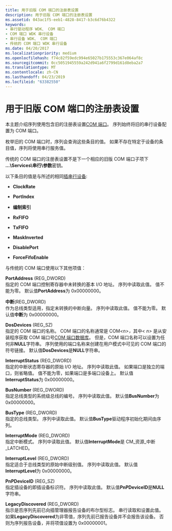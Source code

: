 ```yaml
---
title: 用于旧版 COM 端口的注册表设置
description: 用于旧版 COM 端口的注册表设置
ms.assetid: 043ac1f5-eeb1-4828-8417-b3c6d76b4322
keywords:
- 串行驱动程序 WDK、 COM 端口
- COM 端口 WDK 串行设备
- 串行设备 WDK、 COM 端口
- 传统的 COM 端口 WDK 串行设备
ms.date: 04/20/2017
ms.localizationpriority: medium
ms.openlocfilehash: f74c82f59edc994e65027b175553c367e064af8c
ms.sourcegitcommit: 0cc5051945559a242d941a6f2799d161d8eba2a7
ms.translationtype: MT
ms.contentlocale: zh-CN
ms.lasthandoff: 04/23/2019
ms.locfileid: "63382550"
---
```

# <a name="registry-settings-for-a-legacy-com-port"></a>用于旧版 COM 端口的注册表设置





本主题介绍序列使用包含旧的注册表设置[COM 端口](configuration-of-com-ports.md)。 序列始终将旧的串行设备配置为 COM 端口。

枚举旧的 COM 端口时，序列会查询这些条目的值。 如果不存在特定于设备的条目值，序列将使用串行服务值。

传统的 COM 端口的注册表设置不是下一个相应的旧版 COM 端口子项下 **...\\Services\\串行\\参数**密钥。

以下条目的值是与所述的相同[插串行设备](registry-settings-for-a-plug-and-play-serial-device.md):

-   **ClockRate**

-   **PortIndex**

-   **编制索引**

-   **RxFIFO**

-   **TxFIFO**

-   **MaskInverted**

-   **DisablePort**

-   **ForceFifoEnable**

与传统的 COM 端口使用以下其他项值：

<a href="" id="portaddress--reg-dword-"></a>**PortAddress** (REG\_DWORD)  
指定的 COM 端口控制寄存器中未转换的基本 I/O 地址。 序列中读取此值。 值不能为零。 默认值**PortAddress**为 0x00000000。

<a href="" id="interrupt--reg-dword-"></a>**中断**(REG\_DWORD)  
作为总线类型适用，指定未转换的中断向量。 序列中读取此值。 值不能为零。 默认值**中断**为 0x00000000。

<a href="" id="dosdevices--reg-sz-"></a>**DosDevices** (REG\_SZ)  
指定的 COM 端口的名称。 COM 端口的名称通常是 COM<em>&lt;n&gt;，</em>其中&lt; *n&gt;* 是从安装程序获取 COM 端口号[COM 端口数据库](com-port-database.md)。 但是，COM 端口名称可以设置为任何非**NULL**字符串。 序列使用的端口名称来创建在用户模式中可见的 COM 端口的符号链接。 默认值**DosDevices**是**NULL**字符串。

<a href="" id="interruptstatus--reg-dword-"></a>**InterruptStatus** (REG\_DWORD)  
指定的中断状态寄存器的原始 I/O 地址。 序列中读取此值。 如果端口是独立的端口，则省略值。 值不能为零，如果端口是多端口设备上。 默认值**InterruptStatus**为 0x00000000。

<a href="" id="busnumber--reg-dword-"></a>**BusNumber** (REG\_DWORD)  
指定总线类型的系统级总线的编号。 序列中读取此值。 默认值**BusNumber**为 0x00000000。

<a href="" id="bustype--reg-dword-"></a>**BusType** (REG\_DWORD)  
指定的总线类型。 序列中读取此值。 默认值**BusType**驱动程序初始化期间由序列。

<a href="" id="interruptmode--reg-dword-"></a>**InterruptMode** (REG\_DWORD)  
指定中断模式。 序列中读取此值。 默认值**InterruptMode**是 CM\_资源\_中断\_LATCHED。

<a href="" id="interruptlevel--reg-dword-"></a>**InterruptLevel** (REG\_DWORD)  
指定适合于总线类型的原始中断级别值。 序列中读取此值。 默认值**InterruptLevel**为 0x00000000。

<a href="" id="pnpdeviceid--reg-sz-"></a>**PnPDeviceID** (REG\_SZ)  
指定插设备的即插设备标识符。 序列中读取此值。 默认值**PnPDeviceID**是**NULL**字符串。

<a href="" id="legacydiscovered--reg-dword-"></a>**LegacyDiscovered** (REG\_DWORD)  
指示是否序列先前已向插管理器报告设备的布尔型标志。 串行读取和设置此值。 如果**LegacyDiscovered**为非零值，序列先前已报告设备并不会报告该设备。 否则为序列报告设备，并将项值设置为 0x00000001。

 

 




